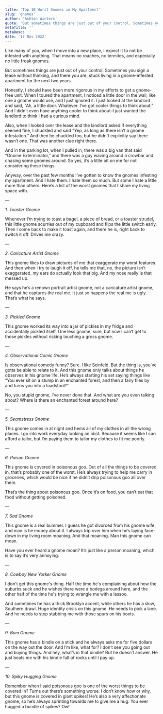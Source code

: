 ```yaml
---
title: 'Top 10 Worst Gnomes in My Apartment'
slug: 'gnomes'
author: 'Ashton Winters'
quote: 'But sometimes things are just out of your control. Sometimes you sign a lease without thinking, and there you are, stuck living in a gnome-infested apartment for the next two years.'
metaTitle: ''
metaDesc: ''
date: '17 Nov 2022'
---
```


Like many of you, when I move into a new place, I expect it to not be infested with anything. That means no roaches, no termites, and especially no little freak gnomes.

But sometimes things are just out of your control. Sometimes you sign a lease without thinking, and there you are, stuck living in a gnome-infested apartment for the next two years.

Honestly, I should have been more rigorous in my efforts to get a gnome-free unit. When I toured the apartment, I noticed a little door in the wall, like one a gnome would use, and I just ignored it. I just looked at the landlord and said, “Ah, a little door. Whatever. I’ve got cooler things to think about.” And I didn’t even have anything cooler to think about–I just wanted the landlord to think I had a curious mind.

Also, when I looked over the lease and the landlord asked if everything seemed fine, I chuckled and said “Yep, as long as there isn’t a gnome infestation.” And then he chuckled too, but he didn't explicitly say there wasn’t one. That was another clue right there.

And in the parking lot, when I pulled in, there was a big van that said “Gnome Exterminator,” and there was a guy waving around a crowbar and chasing some gnomes around. So yes, it’s a little bit on me for not considering these things.

Anyway, over the past few months I’ve gotten to know the gnomes infesting my apartment. And I hate them. I hate them so much. But some I hate a little more than others. Here’s a list of the worst gnomes that I share my living space with.

—

*1. Toaster Gnome*

Whenever I’m trying to toast a bagel, a piece of bread, or a toaster strudel, this little gnome scurries out of my cupboard and flips the little switch early. Then I come back to make it toast again, and there he is, right back to switch it off. Drives me crazy.

—

*2. Caricature Artist Gnome*

This gnome likes to draw pictures of me that exaggerate my worst features. And then when I try to laugh it off, he tells me that, no, the picture isn’t exaggerated, my ears do actually look that big. And my nose really is that messed up.

He says he’s a renown portrait artist gnome, not a caricature artist gnome, and that he captures the real me. It just so happens the real me is ugly. That’s what he says.

—

*3. Pickled Gnome*

This gnome worked its way into a jar of pickles in my fridge and accidentally pickled itself. One less gnome, sure, but now I can’t get to those pickles without risking touching a gross gnome.

—

*4. Observational Comic Gnome*

Is observational comedy funny? Sure. I like Seinfeld. But the thing is, you’ve gotta be able to relate to it. And this gnome only talks about things he observes in his gnome life. He’s always starting his set saying things like “You ever sit on a stump in an enchanted forest, and then a fairy flies by and turns you into a toadstool?”

No, you stupid gnome, I’ve never done that. And what are you even talking about? Where is there an enchanted forest around here?

—

*5. Seamstress Gnome*

This gnome comes in at night and hems all of my clothes in all the wrong places. I go into work everyday looking an idiot. Because it seems like I can afford a tailor, but I’m paying them to tailor my clothes to fit me poorly.

—

*6. Poison Gnome*

This gnome is covered in poisonous goo. Out of all the things to be covered in, that’s probably one of the worst. He’s always trying to help me carry in groceries, which would be nice if he didn’t drip poisonous goo all over them.

That’s the thing about poisonous goo. Once it’s on food, you can’t eat that food without getting poisoned.

—

*7. Sad Gnome*

This gnome is a real bummer. I guess he got divorced from his gnome wife, and man is he mopey about it. I always trip over him when he’s laying face-down in my living room moaning. And that moaning. Man this gnome can moan.

Have you ever heard a gnome moan? It’s just like a person moaning, which is to say it’s very annoying.

—

*8. Cowboy New Yorker Gnome*

I don't get this gnome's thing. Half the time he's complaining about how the suburbs suck and he wishes there were a bodega around here, and the other half of the time he's trying to wrangle me with a lassoo.

And sometimes he has a thick Brooklyn accent, while others he has a slow, Southern drawl. Huge identity crisis on this gnome. He needs to pick a lane. And he needs to stop stabbing me with those spurs on his boots.

—

*9. Bum Gnome*

This gnome has a bindle on a stick and he always asks me for five dollars on the way out the door. And I’m like, what for? I don’t see you going out and buying things. And hey, what’s in that bindle? But he doesn’t answer. He just beats me with his bindle full of rocks until I pay up.

—

*10. Spiky Hugging Gnome*

Remember when I said poisonous goo is one of the worst things to be covered in? Turns out there’s something worse. I don’t know how or why, but this gnome is covered in giant spikes! He’s also a very affectionate gnome, so he’s always sprinting towards me to give me a hug. You ever hugged a bundle of spikes? Ow!